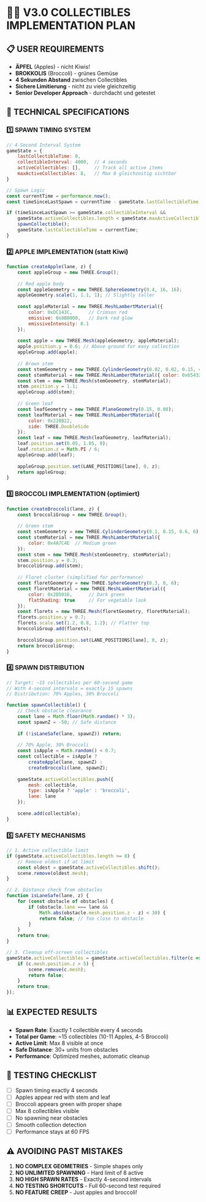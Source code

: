# 🍎🥦 V3.0 COLLECTIBLES IMPLEMENTATION PLAN

## 📋 USER REQUIREMENTS
- **ÄPFEL** (Apples) - nicht Kiwis!
- **BROKKOLIS** (Broccoli) - grünes Gemüse
- **4 Sekunden Abstand** zwischen Collectibles
- **Sichere Limitierung** - nicht zu viele gleichzeitig
- **Senior Developer Approach** - durchdacht und getestet

## 🎯 TECHNICAL SPECIFICATIONS

### 1️⃣ **SPAWN TIMING SYSTEM**
```javascript
// 4-Second Interval System
gameState = {
    lastCollectibleTime: 0,
    collectibleInterval: 4000,  // 4 seconds
    activeCollectibles: [],     // Track all active items
    maxActiveCollectibles: 8,   // Max 8 gleichzeitig sichtbar
}

// Spawn Logic
const currentTime = performance.now();
const timeSinceLastSpawn = currentTime - gameState.lastCollectibleTime;

if (timeSinceLastSpawn >= gameState.collectibleInterval && 
    gameState.activeCollectibles.length < gameState.maxActiveCollectibles) {
    spawnCollectible();
    gameState.lastCollectibleTime = currentTime;
}
```

### 2️⃣ **APPLE IMPLEMENTATION** (statt Kiwi)
```javascript
function createApple(lane, z) {
    const appleGroup = new THREE.Group();
    
    // Red apple body
    const appleGeometry = new THREE.SphereGeometry(0.4, 16, 16);
    appleGeometry.scale(1, 1.1, 1); // Slightly taller
    
    const appleMaterial = new THREE.MeshLambertMaterial({
        color: 0xDC143C,      // Crimson red
        emissive: 0x8B0000,   // Dark red glow
        emissiveIntensity: 0.1
    });
    
    const apple = new THREE.Mesh(appleGeometry, appleMaterial);
    apple.position.y = 0.6; // Above ground for easy collection
    appleGroup.add(apple);
    
    // Brown stem
    const stemGeometry = new THREE.CylinderGeometry(0.02, 0.02, 0.15, 4);
    const stemMaterial = new THREE.MeshLambertMaterial({ color: 0x654321 });
    const stem = new THREE.Mesh(stemGeometry, stemMaterial);
    stem.position.y = 1.1;
    appleGroup.add(stem);
    
    // Green leaf
    const leafGeometry = new THREE.PlaneGeometry(0.15, 0.08);
    const leafMaterial = new THREE.MeshLambertMaterial({ 
        color: 0x228B22,
        side: THREE.DoubleSide
    });
    const leaf = new THREE.Mesh(leafGeometry, leafMaterial);
    leaf.position.set(0.05, 1.05, 0);
    leaf.rotation.z = Math.PI / 6;
    appleGroup.add(leaf);
    
    appleGroup.position.set(LANE_POSITIONS[lane], 0, z);
    return appleGroup;
}
```

### 3️⃣ **BROCCOLI IMPLEMENTATION** (optimiert)
```javascript
function createBroccoli(lane, z) {
    const broccoliGroup = new THREE.Group();
    
    // Green stem
    const stemGeometry = new THREE.CylinderGeometry(0.1, 0.15, 0.6, 6);
    const stemMaterial = new THREE.MeshLambertMaterial({ 
        color: 0x4A7C4E  // Medium green
    });
    const stem = new THREE.Mesh(stemGeometry, stemMaterial);
    stem.position.y = 0.3;
    broccoliGroup.add(stem);
    
    // Floret cluster (simplified for performance)
    const floretGeometry = new THREE.SphereGeometry(0.3, 8, 6);
    const floretMaterial = new THREE.MeshLambertMaterial({ 
        color: 0x2D5016,      // Dark green
        flatShading: true     // For vegetable look
    });
    const florets = new THREE.Mesh(floretGeometry, floretMaterial);
    florets.position.y = 0.7;
    florets.scale.set(1.2, 0.8, 1.2); // Flatter top
    broccoliGroup.add(florets);
    
    broccoliGroup.position.set(LANE_POSITIONS[lane], 0, z);
    return broccoliGroup;
}
```

### 4️⃣ **SPAWN DISTRIBUTION**
```javascript
// Target: ~15 collectibles per 60-second game
// With 4-second intervals = exactly 15 spawns
// Distribution: 70% Apples, 30% Broccoli

function spawnCollectible() {
    // Check obstacle clearance
    const lane = Math.floor(Math.random() * 3);
    const spawnZ = -50; // Safe distance
    
    if (!isLaneSafe(lane, spawnZ)) return;
    
    // 70% Apple, 30% Broccoli
    const isApple = Math.random() < 0.7;
    const collectible = isApple ? 
        createApple(lane, spawnZ) : 
        createBroccoli(lane, spawnZ);
    
    gameState.activeCollectibles.push({
        mesh: collectible,
        type: isApple ? 'apple' : 'broccoli',
        lane: lane
    });
    
    scene.add(collectible);
}
```

### 5️⃣ **SAFETY MECHANISMS**
```javascript
// 1. Active collectible limit
if (gameState.activeCollectibles.length >= 8) {
    // Remove oldest if at limit
    const oldest = gameState.activeCollectibles.shift();
    scene.remove(oldest.mesh);
}

// 2. Distance check from obstacles
function isLaneSafe(lane, z) {
    for (const obstacle of obstacles) {
        if (obstacle.lane === lane && 
            Math.abs(obstacle.mesh.position.z - z) < 30) {
            return false; // Too close to obstacle
        }
    }
    return true;
}

// 3. Cleanup off-screen collectibles
gameState.activeCollectibles = gameState.activeCollectibles.filter(c => {
    if (c.mesh.position.z > 5) {
        scene.remove(c.mesh);
        return false;
    }
    return true;
});
```

## 📊 EXPECTED RESULTS
- **Spawn Rate**: Exactly 1 collectible every 4 seconds
- **Total per Game**: ~15 collectibles (10-11 Apples, 4-5 Broccoli)
- **Active Limit**: Max 8 visible at once
- **Safe Distance**: 30+ units from obstacles
- **Performance**: Optimized meshes, automatic cleanup

## 🧪 TESTING CHECKLIST
- [ ] Spawn timing exactly 4 seconds
- [ ] Apples appear red with stem and leaf
- [ ] Broccoli appears green with proper shape
- [ ] Max 8 collectibles visible
- [ ] No spawning near obstacles
- [ ] Smooth collection detection
- [ ] Performance stays at 60 FPS

## ⚠️ AVOIDING PAST MISTAKES
1. **NO COMPLEX GEOMETRIES** - Simple shapes only
2. **NO UNLIMITED SPAWNING** - Hard limit of 8 active
3. **NO HIGH SPAWN RATES** - Exactly 4-second intervals
4. **NO TESTING SHORTCUTS** - Full 60-second test required
5. **NO FEATURE CREEP** - Just apples and broccoli!